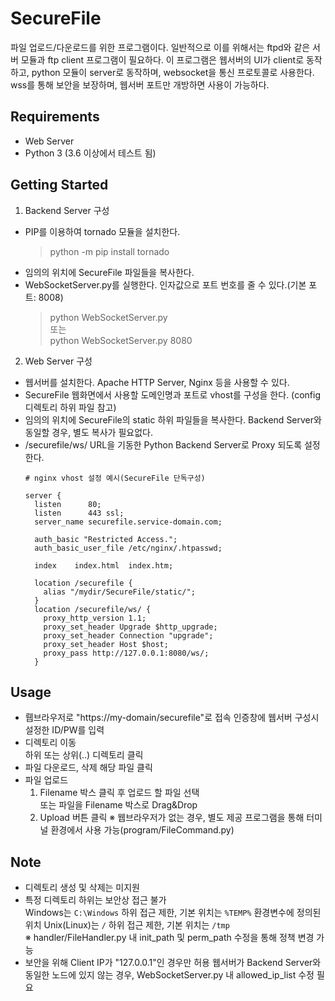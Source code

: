 SecureFile
=============================
파일 업로드/다운로드를 위한 프로그램이다.
일반적으로 이를 위해서는 ftpd와 같은 서버 모듈과 ftp client 프로그램이 필요하다.
이 프로그램은 웹서버의 UI가 client로 동작하고, python 모듈이 server로 동작하며, websocket을 통신 프로토콜로 사용한다.
wss를 통해 보안을 보장하며, 웹서버 포트만 개방하면 사용이 가능하다.

Requirements
---------------
* Web Server
* Python 3 (3.6 이상에서 테스트 됨)

Getting Started
---------------
1. Backend Server 구성

 - PIP를 이용하여 tornado 모듈을 설치한다.
   > python -m pip install tornado
 - 임의의 위치에 SecureFile 파일들을 복사한다.
 - WebSocketServer.py를 실행한다. 인자값으로 포트 번호를 줄 수 있다.(기본 포트: 8008)
   > python WebSocketServer.py<br>
   > 또는<br>
   > python WebSocketServer.py 8080

2. Web Server 구성
 - 웹서버를 설치한다. Apache HTTP Server, Nginx 등을 사용할 수 있다.
 - SecureFile 웹화면에서 사용할 도메인명과 포트로 vhost를 구성을 한다. (config 디렉토리 하위 파일 참고)
 - 임의의 위치에 SecureFile의 static 하위 파일들을 복사한다. Backend Server와 동일할 경우, 별도 복사가 필요없다.
 - /securefile/ws/ URL을 기동한 Python Backend Server로 Proxy 되도록 설정한다.
   ```
   # nginx vhost 설정 예시(SecureFile 단독구성)
   
   server {
     listen      80;
     listen      443 ssl;
     server_name securefile.service-domain.com;

	 auth_basic "Restricted Access.";
	 auth_basic_user_file /etc/nginx/.htpasswd;

     index    index.html  index.htm;

     location /securefile {
       alias "/mydir/SecureFile/static/";
     }
     location /securefile/ws/ {
       proxy_http_version 1.1;
       proxy_set_header Upgrade $http_upgrade;
       proxy_set_header Connection "upgrade";
       proxy_set_header Host $host;
       proxy_pass http://127.0.0.1:8080/ws/;
     }
   ```
   
Usage
---------------
- 뤱브라우저로 "https://my-domain/securefile"로 접속
  인증창에 웹서버 구성시 설정한 ID/PW를 입력
- 디렉토리 이동  
  하위 또는 상위(..) 디렉토리 클릭
- 파일 다운로드, 삭제
  해당 파일 클릭
- 파일 업로드  
  1. Filename 박스 클릭 후 업로드 할 파일 선택    
     또는 파일을 Filename 박스로 Drag&Drop
  2. Upload 버튼 클릭
※ 웹브라우저가 없는 경우, 별도 제공 프로그램을 통해 터미널 환경에서 사용 가능(program/FileCommand.py)

Note
--------------
- 디렉토리 생성 및 삭제는 미지원
- 특정 디렉토리 하위는 보안상 접근 불가  
  Windows는 `C:\Windows` 하위 접근 제한, 기본 위치는 `%TEMP%` 환경변수에 정의된 위치 
  Unix(Linux)는 `/` 하위 접근 제한, 기본 위치는 `/tmp`    
  ※ handler/FileHandler.py 내 init_path 및 perm_path 수정을 통해 정책 변경 가능
- 보안을 위해 Client IP가 "127.0.0.1"인 경우만 허용
  웹서버가 Backend Server와 동일한 노드에 있지 않는 경우, WebSocketServer.py 내 allowed_ip_list 수정 필요
